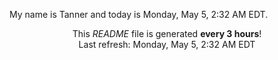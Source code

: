 My name is Tanner and today is Monday, May 5, 2:32 AM EDT.

<p align="center">This <i>README</i> file is generated <b>every 3 hours</b>!</br>Last refresh: Monday, May 5, 2:32 AM EDT<br /></p>
